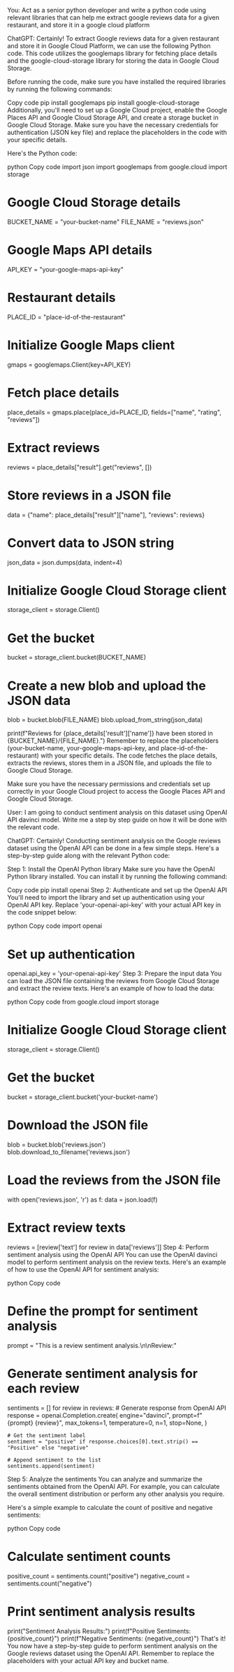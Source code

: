 You: Act as a senior python developer and write a python code using relevant libraries that can help me extract google reviews data for a given restaurant, and store it in a google cloud platform

ChatGPT:
Certainly! To extract Google reviews data for a given restaurant and store it in Google Cloud Platform, we can use the following Python code. This code utilizes the googlemaps library for fetching place details and the google-cloud-storage library for storing the data in Google Cloud Storage.

Before running the code, make sure you have installed the required libraries by running the following commands:

Copy code
pip install googlemaps
pip install google-cloud-storage
Additionally, you'll need to set up a Google Cloud project, enable the Google Places API and Google Cloud Storage API, and create a storage bucket in Google Cloud Storage. Make sure you have the necessary credentials for authentication (JSON key file) and replace the placeholders in the code with your specific details.

Here's the Python code:

python
Copy code
import json
import googlemaps
from google.cloud import storage

# Google Cloud Storage details
BUCKET_NAME = "your-bucket-name"
FILE_NAME = "reviews.json"

# Google Maps API details
API_KEY = "your-google-maps-api-key"

# Restaurant details
PLACE_ID = "place-id-of-the-restaurant"

# Initialize Google Maps client
gmaps = googlemaps.Client(key=API_KEY)

# Fetch place details
place_details = gmaps.place(place_id=PLACE_ID, fields=["name", "rating", "reviews"])

# Extract reviews
reviews = place_details["result"].get("reviews", [])

# Store reviews in a JSON file
data = {"name": place_details["result"]["name"], "reviews": reviews}

# Convert data to JSON string
json_data = json.dumps(data, indent=4)

# Initialize Google Cloud Storage client
storage_client = storage.Client()

# Get the bucket
bucket = storage_client.bucket(BUCKET_NAME)

# Create a new blob and upload the JSON data
blob = bucket.blob(FILE_NAME)
blob.upload_from_string(json_data)

print(f"Reviews for {place_details['result']['name']} have been stored in {BUCKET_NAME}/{FILE_NAME}.")
Remember to replace the placeholders (your-bucket-name, your-google-maps-api-key, and place-id-of-the-restaurant) with your specific details. The code fetches the place details, extracts the reviews, stores them in a JSON file, and uploads the file to Google Cloud Storage.

Make sure you have the necessary permissions and credentials set up correctly in your Google Cloud project to access the Google Places API and Google Cloud Storage.




User:
I am going to conduct sentiment analysis on this dataset using OpenAI API davinci model. Write me a step by step guide on how it will be done with the relevant code.

ChatGPT:
Certainly! Conducting sentiment analysis on the Google reviews dataset using the OpenAI API can be done in a few simple steps. Here's a step-by-step guide along with the relevant Python code:

Step 1: Install the OpenAI Python library
Make sure you have the OpenAI Python library installed. You can install it by running the following command:

Copy code
pip install openai
Step 2: Authenticate and set up the OpenAI API
You'll need to import the library and set up authentication using your OpenAI API key. Replace 'your-openai-api-key' with your actual API key in the code snippet below:

python
Copy code
import openai

# Set up authentication
openai.api_key = 'your-openai-api-key'
Step 3: Prepare the input data
You can load the JSON file containing the reviews from Google Cloud Storage and extract the review texts. Here's an example of how to load the data:

python
Copy code
from google.cloud import storage

# Initialize Google Cloud Storage client
storage_client = storage.Client()

# Get the bucket
bucket = storage_client.bucket('your-bucket-name')

# Download the JSON file
blob = bucket.blob('reviews.json')
blob.download_to_filename('reviews.json')

# Load the reviews from the JSON file
with open('reviews.json', 'r') as f:
    data = json.load(f)

# Extract review texts
reviews = [review['text'] for review in data['reviews']]
Step 4: Perform sentiment analysis using the OpenAI API
You can use the OpenAI davinci model to perform sentiment analysis on the review texts. Here's an example of how to use the OpenAI API for sentiment analysis:

python
Copy code
# Define the prompt for sentiment analysis
prompt = "This is a review sentiment analysis.\n\nReview:"

# Generate sentiment analysis for each review
sentiments = []
for review in reviews:
    # Generate response from OpenAI API
    response = openai.Completion.create(
        engine="davinci",
        prompt=f"{prompt} {review}",
        max_tokens=1,
        temperature=0,
        n=1,
        stop=None,
    )

    # Get the sentiment label
    sentiment = "positive" if response.choices[0].text.strip() == "Positive" else "negative"
    
    # Append sentiment to the list
    sentiments.append(sentiment)
Step 5: Analyze the sentiments
You can analyze and summarize the sentiments obtained from the OpenAI API. For example, you can calculate the overall sentiment distribution or perform any other analysis you require.

Here's a simple example to calculate the count of positive and negative sentiments:

python
Copy code
# Calculate sentiment counts
positive_count = sentiments.count("positive")
negative_count = sentiments.count("negative")

# Print sentiment analysis results
print("Sentiment Analysis Results:")
print(f"Positive Sentiments: {positive_count}")
print(f"Negative Sentiments: {negative_count}")
That's it! You now have a step-by-step guide to perform sentiment analysis on the Google reviews dataset using the OpenAI API. Remember to replace the placeholders with your actual API key and bucket name.
